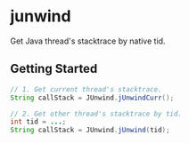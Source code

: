 # junwind
Get Java thread's stacktrace by native tid.


## Getting Started

```java
// 1. Get current thread's stacktrace.
String callStack = JUnwind.jUnwindCurr();

// 2. Get other thread's stacktrace by tid.
int tid = ...;
String callStack = JUnwind.jUnwind(tid);
```

